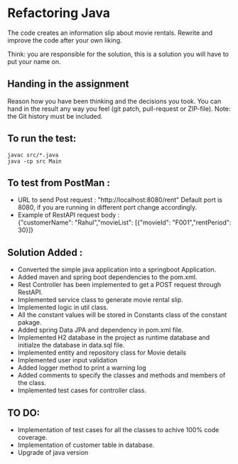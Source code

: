 # Refactoring Java

The code creates an information slip about movie rentals.
Rewrite and improve the code after your own liking.

Think: you are responsible for the solution, this is a solution you will have to put your name on.


## Handing in the assignment

Reason how you have been thinking and the decisions you took.
You can hand in the result any way you feel (git patch, pull-request or ZIP-file).
Note: the Git history must be included.


## To run the test:

```
javac src/*.java
java -cp src Main
```
## To test from PostMan :
- URL to send Post request : "http://localhost:8080/rent" Default port is 8080, if you are running in different port change accordingly.
- Example of RestAPI request body : </br>
{"customerName": "Rahul","movieList": [{"movieId": "F001","rentPeriod": 30}]}

## Solution Added :

- Converted the simple java application into a springboot Application.
- Added maven and spring boot dependencies to the pom.xml.
- Rest Controller has been implemented to get a POST request through RestAPI.
- Implemented service class to generate movie rental slip.
- Implemented logic in util class.
- All the constant values will be stored in Constants class of the constant pakage.
- Added spring Data JPA and dependency in pom.xml file.
- Implemented H2 database in the project as runtime database and initialze the database in data.sql file.
- Implemented entity and repository class for Movie details
- Implemented user input validation
- Added logger method to print a warning log
- Added comments to specify the classes and methods and members of the class.
- Implemented test cases for controller class.

## TO DO:
- Implementation of test cases for all the classes to achive 100% code coverage.
- Implementation of customer table in database.
- Upgrade of java version
